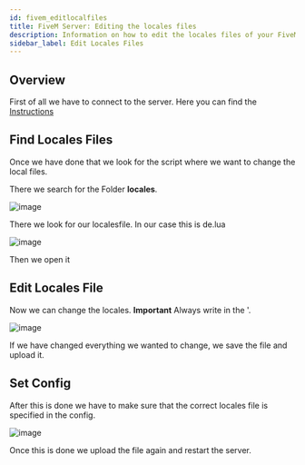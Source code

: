 ```yaml
---
id: fivem_editlocalfiles
title: FiveM Server: Editing the locales files
description: Information on how to edit the locales files of your FiveM server from ZAP-Hosting - ZAP-Hosting.com documentation
sidebar_label: Edit Locales Files
---
```


## Overview

First of all we have to connect to the server.
Here you can find the [Instructions](gameserver_ftpaccess.md)

## Find Locales Files
Once we have done that we look for the script where we want to change the local files.

There we search for the Folder **locales**.

![image](https://user-images.githubusercontent.com/26007280/189978328-12e1af59-f429-48df-a2db-51238bdc2648.png)

There we look for our localesfile. In our case this is de.lua

![image](https://user-images.githubusercontent.com/26007280/189978346-553ed369-5f09-44cf-b67a-221bd89f9c2f.png)

Then we open it

## Edit Locales File

Now we can change the locales.
**Important** Always write in the '.

![image](https://user-images.githubusercontent.com/26007280/189978393-e3010950-6c9a-4a72-bf15-05924c37f0a9.png)

If we have changed everything we wanted to change, we save the file and upload it.

## Set Config

After this is done we have to make sure that the correct locales file is specified in the config.

![image](https://user-images.githubusercontent.com/26007280/189978443-cdf9523c-c499-4b16-88d7-fe0e5eb6df87.png)

Once this is done we upload the file again and restart the server.
